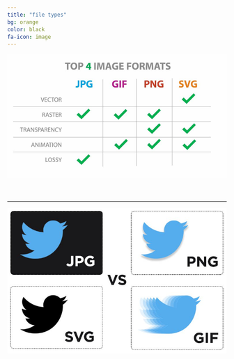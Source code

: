 ```yaml
---
title: "file types"
bg: orange
color: black
fa-icon: image
---
```


<div style="text-align: center; margin-bottom: 50px;">
  <img src="./img/file-types.jpg" style="width: 600px"/>
</div>

<hr>

<div style="text-align: center; margin-bottom: 50px;">
  <img src="./img/file-examples.jpg" style="width: 600px"/>
</div>
